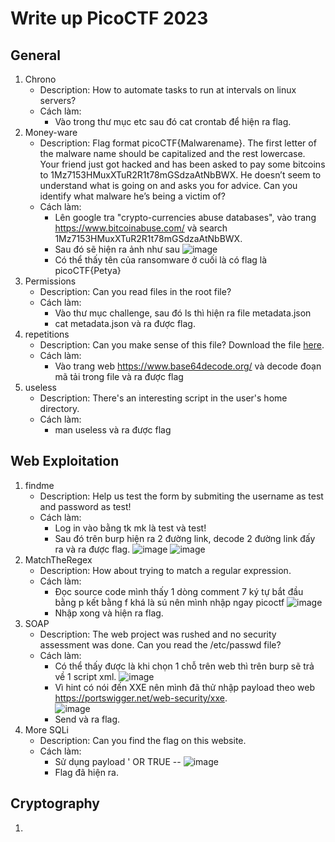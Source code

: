 # Write up PicoCTF 2023

## General
1.   Chrono
     - Description: How to automate tasks to run at intervals on linux servers?
     - Cách làm:
       - Vào trong thư mục etc sau đó cat crontab để hiện ra flag.
2.   Money-ware
     - Description: Flag format picoCTF{Malwarename}. The first letter of the malware name should be capitalized and the rest lowercase. Your friend just got hacked and has been asked to pay some bitcoins to 1Mz7153HMuxXTuR2R1t78mGSdzaAtNbBWX. He doesn’t seem to understand what is going on and asks you for advice. Can you identify what malware he’s being a victim of?
     - Cách làm:
       - Lên google tra "crypto-currencies abuse databases", vào trang https://www.bitcoinabuse.com/ và search 1Mz7153HMuxXTuR2R1t78mGSdzaAtNbBWX.
       - Sau đó sẽ hiện ra ảnh như sau 
       ![image](https://user-images.githubusercontent.com/129378740/229077513-553206d5-2b27-48ae-908e-eebf59fba8c5.png)
       - Có thể thấy tên của ransomware ở cuối là có flag là picoCTF{Petya}
3.   Permissions
     - Description: Can you read files in the root file? 
     - Cách làm:
       - Vào thư mục challenge, sau đó ls thì hiện ra file metadata.json
       - cat metadata.json và ra được flag.
4.   repetitions
     - Description: Can you make sense of this file? Download the file [here](https://artifacts.picoctf.net/c/476/enc_flag).
     - Cách làm:
       - Vào trang web https://www.base64decode.org/ và decode đoạn mã tải trong file và ra được flag
5.   useless
     - Description: There's an interesting script in the user's home directory. 
     - Cách làm:
       - man useless và ra được flag
## Web Exploitation
1.   findme
     - Description: Help us test the form by submiting the username as test and password as test! 
     - Cách làm:
       - Log in vào bằng tk mk là test và test!
       - Sau đó trên burp hiện ra 2 đường link, decode 2 đường link đấy ra và ra được flag.
       ![image](https://user-images.githubusercontent.com/129378740/229084103-995501f9-75be-43c3-b6ba-0c1bf5b46b8b.png)
       ![image](https://user-images.githubusercontent.com/129378740/229084201-057d8983-8e04-4a52-81f8-d34631341bf6.png)
2.   MatchTheRegex
     - Description: How about trying to match a regular expression.
     - Cách làm:
       - Đọc source code mình thấy 1 dòng comment 7 ký tự bắt đầu bằng p kết bằng f khá là sú nên mình nhập ngay picoctf
       ![image](https://user-images.githubusercontent.com/129378740/229085188-13508fee-739d-43f1-909a-171bbd64972f.png)
       - Nhập xong và hiện ra flag.   
3.   SOAP
     - Description: The web project was rushed and no security assessment was done. Can you read the /etc/passwd file?
     - Cách làm:
       - Có thể thấy được là khi chọn 1 chỗ trên web thì trên burp sẽ trả về 1 script xml.
       ![image](https://user-images.githubusercontent.com/129378740/229086307-48b1d956-04ad-402c-94d8-d72df1626fa1.png)
       - Vì hint có nói đến XXE nên mình đã thử nhập payload theo web https://portswigger.net/web-security/xxe.  
       ![image](https://user-images.githubusercontent.com/129378740/229089150-c60d53b8-fd0f-439c-a027-b8e0a3b1278a.png)
       - Send và ra flag.
4.   More SQLi
     - Description: Can you find the flag on this website.
     - Cách làm:
       - Sử dụng payload ' OR TRUE -- 
       ![image](https://user-images.githubusercontent.com/129378740/229091765-bf37755f-860e-412a-a21a-c2dedcad2c23.png)
       - Flag đã hiện ra.
## Cryptography
1. 
       
